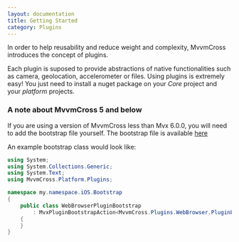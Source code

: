 ```yaml
---
layout: documentation
title: Getting Started
category: Plugins
---
```


In order to help reusability and reduce weight and complexity, MvvmCross introduces the concept of plugins.

Each plugin is suposed to provide abstractions of native functionalities such as camera, geolocation, accelerometer or files. Using plugins is extremely easy! You just need to install a nuget package on your _Core_ project and your _platform_ projects.

### A note about MvvmCross 5 and below

If you are using a version of MvvmCross less than Mvx 6.0.0, you will need to add the bootstrap file yourself.
The bootstrap file is available [here](https://github.com/MvvmCross/MvvmCross/blob/develop/nuspec/BootstrapContent/WebBrowserPluginBootstrap.cs.pp)

An example bootstrap class would look like:

```csharp
using System;
using System.Collections.Generic;
using System.Text;
using MvvmCross.Platform.Plugins;

namespace my.namespace.iOS.Bootstrap
{
    public class WebBrowserPluginBootstrap
        : MvxPluginBootstrapAction<MvvmCross.Plugins.WebBrowser.PluginLoader>
    {
    }
}
```
